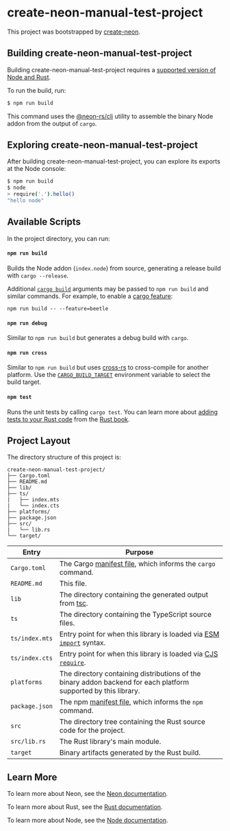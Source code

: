 # create-neon-manual-test-project

This project was bootstrapped by [create-neon](https://www.npmjs.com/package/create-neon).

## Building create-neon-manual-test-project

Building create-neon-manual-test-project requires a [supported version of Node and Rust](https://github.com/neon-bindings/neon#platform-support).

To run the build, run:

```sh
$ npm run build
```

This command uses the [@neon-rs/cli](https://github.com/neon-rs/cli) utility to assemble the binary Node addon from the output of `cargo`.

## Exploring create-neon-manual-test-project

After building create-neon-manual-test-project, you can explore its exports at the Node console:

```sh
$ npm run build
$ node
> require('.').hello()
"hello node"
```

## Available Scripts

In the project directory, you can run:

#### `npm run build`

Builds the Node addon (`index.node`) from source, generating a release build with `cargo --release`.

Additional [`cargo build`](https://doc.rust-lang.org/cargo/commands/cargo-build.html) arguments may be passed to `npm run build` and similar commands. For example, to enable a [cargo feature](https://doc.rust-lang.org/cargo/reference/features.html):

```
npm run build -- --feature=beetle
```

#### `npm run debug`

Similar to `npm run build` but generates a debug build with `cargo`.

#### `npm run cross`

Similar to `npm run build` but uses [cross-rs](https://github.com/cross-rs/cross) to cross-compile for another platform. Use the [`CARGO_BUILD_TARGET`](https://doc.rust-lang.org/cargo/reference/config.html#buildtarget) environment variable to select the build target.

#### `npm test`

Runs the unit tests by calling `cargo test`. You can learn more about [adding tests to your Rust code](https://doc.rust-lang.org/book/ch11-01-writing-tests.html) from the [Rust book](https://doc.rust-lang.org/book/).

## Project Layout

The directory structure of this project is:

```
create-neon-manual-test-project/
├── Cargo.toml
├── README.md
├── lib/
├── ts/
|   ├── index.mts
|   └── index.cts
├── platforms/
├── package.json
├── src/
|   └── lib.rs
└── target/
```

| Entry          | Purpose                                                                                                                            |
|----------------|------------------------------------------------------------------------------------------------------------------------------------|
| `Cargo.toml`   | The Cargo [manifest file](https://doc.rust-lang.org/cargo/reference/manifest.html), which informs the `cargo` command.             |
| `README.md`    | This file.                                                                                                                         |
| `lib`          | The directory containing the generated output from [tsc](https://typescriptlang.org).                                              |
| `ts`           | The directory containing the TypeScript source files.                                                                              |
| `ts/index.mts` | Entry point for when this library is loaded via [ESM `import`](https://nodejs.org/api/esm.html#modules-ecmascript-modules) syntax. |
| `ts/index.cts` | Entry point for when this library is loaded via [CJS `require`](https://nodejs.org/api/modules.html#requireid).                    |
| `platforms`    | The directory containing distributions of the binary addon backend for each platform supported by this library.                    |
| `package.json` | The npm [manifest file](https://docs.npmjs.com/cli/v7/configuring-npm/package-json), which informs the `npm` command.              |
| `src`          | The directory tree containing the Rust source code for the project.                                                                |
| `src/lib.rs`   | The Rust library's main module.                                                                                                    |
| `target`       | Binary artifacts generated by the Rust build.                                                                                      |

## Learn More

To learn more about Neon, see the [Neon documentation](https://neon-bindings.com).

To learn more about Rust, see the [Rust documentation](https://www.rust-lang.org).

To learn more about Node, see the [Node documentation](https://nodejs.org).
